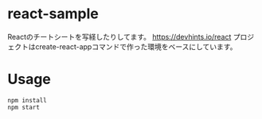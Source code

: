 # react-sample
Reactのチートシートを写経したりしてます。
https://devhints.io/react
プロジェクトはcreate-react-appコマンドで作った環境をベースにしています。

# Usage
```
npm install
npm start
```